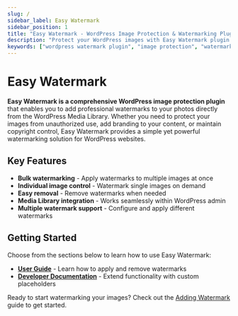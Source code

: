 ```yaml
---
slug: /
sidebar_label: Easy Watermark
sidebar_position: 1
title: "Easy Watermark - WordPress Image Protection & Watermarking Plugin"
description: "Protect your WordPress images with Easy Watermark plugin. Add text and image watermarks to photos, bulk watermarking, easy removal, and Media Library integration."
keywords: ["wordpress watermark plugin", "image protection", "watermark images", "bulk watermark", "media library watermark", "text watermark", "image watermark", "wordpress image protection", "photo watermark", "copyright protection"]
---
```


# Easy Watermark

**Easy Watermark is a comprehensive WordPress image protection plugin** that enables you to add professional watermarks to your photos directly from the WordPress Media Library. Whether you need to protect your images from unauthorized use, add branding to your content, or maintain copyright control, Easy Watermark provides a simple yet powerful watermarking solution for WordPress websites.

## Key Features

- **Bulk watermarking** - Apply watermarks to multiple images at once
- **Individual image control** - Watermark single images on demand
- **Easy removal** - Remove watermarks when needed
- **Media Library integration** - Works seamlessly within WordPress admin
- **Multiple watermark support** - Configure and apply different watermarks

## Getting Started

Choose from the sections below to learn how to use Easy Watermark:

- **[User Guide](./user-guide/adding-watermark)** - Learn how to apply and remove watermarks
- **[Developer Documentation](./developer/placeholders/)** - Extend functionality with custom placeholders

Ready to start watermarking your images? Check out the [Adding Watermark](./user-guide/adding-watermark) guide to get started.